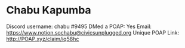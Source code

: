 # Chabu Kapumba

Discord username: chabu #9495
DMed a POAP: Yes
Email: https://www.notion.sochabu@civicsunplugged.org
Unique POAP Link: 
http://POAP.xyz/claim/iq58hc